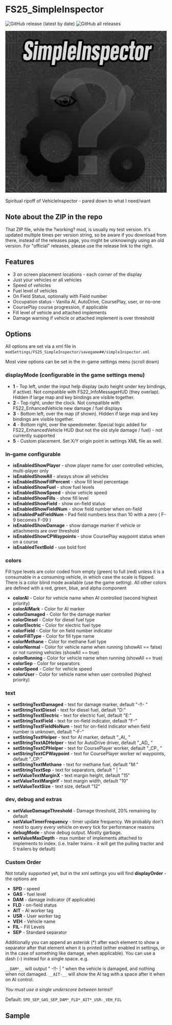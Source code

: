# FS25_SimpleInspector

![GitHub release (latest by date)](https://img.shields.io/github/v/release/jtsage/FS25_simpleInspector) ![GitHub all releases](https://img.shields.io/github/downloads/jtsage/FS25_simpleInspector/total)

<p align="left">
  <img src="https://github.com/jtsage/FS25_simpleInspector/raw/main/icon_simpleinspector.png" alt="">
</p>

Spiritual ripoff of VehicleInspector - pared down to what I need/want

## Note about the ZIP in the repo

That ZIP file, while the ?working? mod, is usually my test version.  It's updated multiple times per
version string, so be aware if you download from there, instead of the releases page, you might be
unknowingly using an old version.  For "official" releases, please use the release link to the right.

## Features

* 3 on screen placement locations - each corner of the display
* Just your vehicles or all vehicles
* Speed of vehicles
* Fuel level of vehicles
* On Field Status, optionally with Field number
* Occupation status - Vanilla AI, AutoDrive, CoursePlay, user, or no-one
* CoursePlay course progression, if applicable
* Fill level of vehicle and attached implements
* Damage warning if vehicle or attached implement is over threshold

## Options

All options are set via a xml file in `modSettings/FS25_SimpleInspector/savegame##/simpleInspector.xml`

Most view options can be set in the in-game settings menu (scroll down)

### displayMode (configurable in the game settings menu)

* __1__ - Top left, under the input help display (auto height under key bindings, if active). Not compatible with FS22_InfoMessageHUD (they overlap).  Hidden if large map and key bindings are visible together.
* __2__ - Top right, under the clock.  Not compatible with FS22_EnhancedVehicle new damage / fuel displays
* __3__ - Bottom left, over the map (if shown). Hidden if large map and key bindings are visible together.
* __4__ - Bottom right, over the speedometer.  Special logic added for FS22_EnhancedVehicle HUD (but not the old style damage / fuel) - not currently supported
* __5__ - Custom placement.  Set X/Y origin point in settings XML file as well.

### in-game configurable

* __isEnabledShowPlayer__ - show player name for user controlled vehicles, multi-player only
* __isEnabledShowAll__ - always show all vehicles
* __isEnabledShowFillPercent__ - show fill level percentage
* __isEnabledShowFuel__ - show fuel levels
* __isEnabledShowSpeed__ - show vehicle speed
* __isEnabledShowFills__ - show fill level
* __isEnabledShowField__ - show on-field status
* __isEnabledShowFieldNum__ - show field number when on-field
* __isEnabledPadFieldNum__ - Pad field numbers less than 10 with a zero ( F-9 becomes F-09 )
* __isEnabledShowDamage__ - show damage marker if vehicle or attachments are over threshold
* __isEnabledShowCPWaypoints__ - show CoursePlay waypoint status when on a course
* __isEnabledTextBold__ - use bold font

### colors

Fill type levels are color coded from empty (green) to full (red) unless it is a consumable in a consuming vehicle, in which case the scale is flipped.  There is a color blind mode available (use the game setting).  All other colors are defined with a red, green, blue, and alpha component

* __colorAI__ - Color for vehicle name when AI controlled (second highest priority)
* __colorAIMark__ - Color for AI marker
* __colorDamaged__ - Color for the damage marker
* __colorDiesel__ - Color for diesel fuel type
* __colorElectric__ - Color for electric fuel type
* __colorField__ - Color for on field number indicator
* __colorFillType__ - Color for fill type name
* __colorMethane__ - Color for methane fuel type
* __colorNormal__ - Color for vehicle name when running (showAll == false) or not running vehicles (showAll == true)
* __colorRunning__ - Color for vehicle name when running (showAll == true)
* __colorSep__ - Color for separators
* __colorSpeed__ - Color for vehicle speed
* __colorUser__ - Color for vehicle name when user controlled (highest priority)

### text

* __setStringTextDamaged__ - text for damage marker, default "-!!- "
* __setStringTextDiesel__ - text for diesel fuel, default "D:"
* __setStringTextElectric__ - text for electric fuel, default "E:"
* __setStringTextField__ - text for on-field indicator, default "F-"
* __setStringTextFieldNoNum__ - text for on-field indicator when field number is unknown, default "-F-"
* __setStringTextHelper__ - text for AI marker, default "\_AI_ "
* __setStringTextADHelper__ - text for AutoDrive driver, default "\_AD_ "
* __setStringTextCPHelper__ - text for CoursePlayer worker, default "\_CP_ "
* __setStringTextCPWaypoint__ - text for CoursePlayer worker w/ waypoints, default "_CP:"
* __setStringTextMethane__ - text for methane fuel, default "M:"
* __setStringTextSep__ - text for separators, default " | "
* __setValueTextMarginX__ - text margin height, default "15"
* __setValueTextMarginY__ - text margin width, default "10"
* __setValueTextSize__ - text size, default "12"

### dev, debug and extras

* __setValueDamageThreshold__ - Damage threshold, 20% remaining by default
* __setValueTimerFrequency__ - timer update frequency. We probably don't need to query every vehicle on every tick for performance reasons
* __debugMode__ - show debug output.  Mostly garbage.
* __setValueMaxDepth__ - max number of implements attached to implements to index. (i.e. trailer trains - it will get the pulling tractor and 5 trailers by default)

### Custom Order

Not totally supported yet, but in the xml settings you will find __displayOrder__ - the options are

* __SPD__ - speed
* __GAS__ - fuel level
* __DAM__ - damage indicator (if applicable)
* __FLD__ - on-field status
* __AIT__ - AI worker tag
* __USR__ - User worker tag
* __VEH__ - Vehicle name
* __FIL__ - Fill Levels
* __SEP__ - Standard separator

Additionally you can append an asterisk (*) after each element to show a separator after that element when it is printed (either enabled in settings, or in the case of something like damage, when applicable).  You can use a dash (-) instead for a single space. e.g.

`__DAM*__` will output " -!!- | " when the vehicle is damaged, and nothing when not damaged.
`__AIT-__` will show the AI tag with a space after it when on AI control.

_You must use a single underscore between terms!!_

Default: `SPD_SEP_GAS_SEP_DAM*_FLD*_AIT*_USR-_VEH_FIL`

## Sample

<p align="center">
  <img width="650" src="https://github.com/jtsage/FS25_simpleInspector/raw/modHub_screenshots/002_sshot_overview_multi_mode.png" alt="">
</p>
